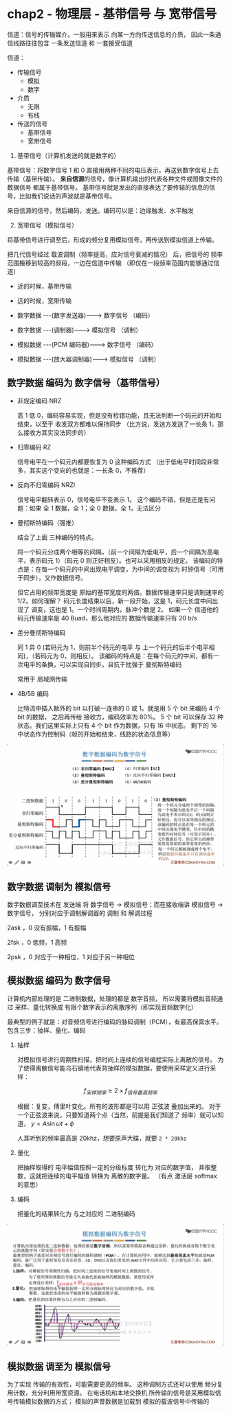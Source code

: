 # chap2 - 物理层 - 基带信号 与 宽带信号

信道：信号的传输媒介。一般用来表示 向某一方向传送信息的介质，
因此一条通信线路往往包含 一条发送信道 和 一套接受信道

信道：

- 传输信号
  - 模拟
  - 数字
- 介质
  - 无限
  - 有线
- 传送的信号
  - 基带信号
  - 宽带信号

1. 基带信号（计算机发送的就是数字的）

基带信号：将数字信号 1 和 0 直接用两种不同的电压表示，再送到数字信号上去传输（基带传输）。
**来自信源**的信号，像计算机输出的代表各种文件或图像文件的数据信号 都属于基带信号。
基带信号就是发出的直接表达了要传输的信息的信号，比如我们说话的声波就是基带信号。

来自信源的信号，然后编码，发送。编码可以是：边缘触发、水平触发

2. 宽带信号（模拟信号）

将基带信号进行调至后，形成的频分复用模拟信号，再传送到模拟信道上传输。

把几代信号经过 载波调制（频率提高，应对信号衰减的情况） 后，把信号的 频率范围搬移到较高的频段，一边在信道中传输
（即仅在一段频率范围内能够通过信道）

- 近的时候，基带传输
- 远的时候，宽带传输

- 数字数据 ---(数字发送器)---> 数字信号 （编码）
- 数字数据 ---(调制器)---> 模拟信号 （调制）

- 模拟数据 ---(PCM 编码器)---> 数字信号 （编码）
- 模拟数据 ---(放大器调制器)---> 模拟信号 （调制）

## 数字数据 编码为 数字信号（基带信号）

- 非规定编码 NRZ

  高 1 低 0，编码容易实现，但是没有检错功能，且无法判断一个码元的开始和结束，以至于 收发双方都难以保持同步
  （比方说，发送方发送了一长条 1，那么接收方其实没法同步的）

- 归零编码 RZ

  信号电平在一个码元内都要恢复为 0 这种编码方式
  （出于低电平时间段非常多，其实这个变向的也就是：一长条 0，不推荐）

- 反向不归零编码 NRZI

  信号电平翻转表示 0，信号电平不变表示 1。
  这个编码不错，但是还是有问题：如果 全 1 数据，全 1；全 0 数据，全 1，无法区分

- 曼彻斯特编码（强推）

  结合了上面 三种编码的特点。

  将一个码元分成两个相等的间隔，（前一个间隔为低电平，后一个间隔为高电平，表示码元 1）（码元 0 则正好相反）。也可以采用相反的规定。
  该编码的特点是：在每一个码元的中间出现电平调变，为中间的调变视为 时钟信号（可用于同步），又作数据信号。

  但它占用的频带宽度是 原始的基带宽度的两倍。数据传输速率只是调制速率的 1/2。如何理解？
  码元长度结束以后，新一段开始，这是 1，码元长度中间出现了 调变，这也是 1。一个时间周期内，脉冲个数是 2。
  如果一个 信道他的码元传输速率是 40 Buad，那么他对应的 数据传输速率只有 20 b/s

- 差分曼彻斯特编码

  同 1 异 0
  (若码元为 1，则前半个码元的电平 与 上一个码元的后半个电平相同)，（若码元为 0，则相反）。
  该编码的特点是：在每个码元的中间，都有一次电平的条换，可以实现自同步，且抗干扰强于 曼彻斯特编码

  常用于 局域网传输

- 4B/5B 编码

  比特流中插入额外的 bit 以打破一连串的 0 或 1。就是用 5 个 bit 来编码 4 个 bit 的数据，
  之后再传给 接收方。编码效率为 80%。
  5 个 bit 可以保存 32 种状态。我们这里实际上只有 4 个 bit 作为数据，只有 16 中状态。
  剩下的 16 中状态作为控制码（帧的开始和结束，线路的状态信息等）

![](image/2024-02-22-19-53-35.png)

## 数字数据 调制为 模拟信号

数字数据调至技术在 发送端 将 数字信号 -> 模拟信号；而在接收端讲 模拟信号 -> 数字信号，
分别对应于调制解调器的 调制 和 解调过程

2ask ，0 没有振幅，1 有振幅

2fsk ，0 低频，1 高频

2psk ，0 对应于一种相位，1 对应于另一种相位

## 模拟数据 编码为 数字信号

计算机内部处理的是 二进制数据，处理的都是 数字音频，
所以需要将模拟音频通过 采样、量化转换成 有限个数字表示的离散序列（即实现音频数字化）

最典型的例子就是：对音频信号进行编码的脉码调制（PCM），有最高保真水平。
包含三步：抽样、量化、编码

1. 抽样

   对模拟信号进行周期性扫描，把时间上连续的信号编程实际上离散的信号。
   为了使得离散信号能乌石镇地代表背抽样的模拟数据，要使用采样定义进行采样：

   $$
   f_{采样频率} \ge 2 \times f_{信号最高频率}
   $$

   根据：复变，傅里叶变化。所有的波形都是可以用 正弦波 叠加出来的。
   对于一个正弦波来说，只要知道两个点（当然，前提是我们知道了 频率）就可以知道，
   $y = A \sin{\omega t + \phi}$

   人耳听到的频率最高是 20khz，想要原声大碟，就要 `2 * 20khz`

2. 量化

   把抽样取得的 电平幅值按照一定的分级标度 转化为 对应的数字值，
   并取整数，这就把连续的电平幅值 转换为 离散的数字量。
   （有点 激活层 softmax 的意思）

3. 编码

   把量化的结果转化为 与之对应的 二进制编码

![](image/2024-02-22-20-05-16.png)

## 模拟数据 调至为 模拟信号

为了实现 传输的有效性，可能需要更高的频率。
这种调制方式还可以使用 频分复用计数，充分利用带宽资源。
在电话机和本地交换机 所传输的信号是采用模拟信号传输模拟数据的方式；
模拟的声音数据是加载到 模拟的载波信号中传输的
